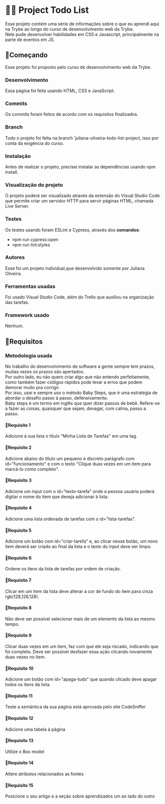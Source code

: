 # 	:woman_technologist: Project Todo List

Esse projeto contém uma série de informações sobre o que eu aprendi aqui na Trybe ao longo do curso de desenvolvimento web da Trybe. <br>Nele pude desenvolver habilidades em CSS e Javascript, principalmente na parte de eventos em JS.

## :rocket:Começando
Esse projeto foi proposto pelo curso de desenvolvimento web da Trybe.
### Desenvolvimento
Essa página foi feita usando HTML, CSS e JavaScript.
### Commits
Os commits foram feitos de acordo com os requisitos finalizados.
### Branch
Todo o projeto foi feita na branch 'juliana-oliveira-todo-list-project, isso por conta da exigência do curso.
### Instalação
Antes de realizar o projeto, precisei instalar as dependências usando npm install.
### Visualização do projeto
O projeto poderá ser visualizado através da extensão do Visual Studio Code que permite criar um servidor HTTP para servir páginas HTML, chamada Live Server.
### Testes
Os testes usando foram ESLint e Cypress, através dos **comandos**: <br>
* npm run cypress:open <br>
* npm run lint:styles
### Autores
Esse foi um projeto individual,que desenvolvido somente por Juliana Oliveira.
### Ferramentas usadas
Foi usado Visual Studio Code, além do Trello que auxiliou na organização das tarefas.
### Framework usado
Nenhum.

## :footprints:Requisitos
### Metodologia usada
No trabalho do desenvolvimento de software a gente sempre tem prazos, muitas vezes os prazos são apertados.<br>
Por outro lado, eu não quero criar algo que não entendo perfeitamente, como também fazer códigos rápidos pode levar a erros que podem demorar muito pra corrigir.<br>
Por isso, usei e sempre uso o método Baby Steps, que é uma estratégia de abordar o desafio passo à passo, defensivamente.<br>
Baby steps é um termo em inglês que quer dizer passos de bebê. Refere-se a fazer as coisas, quaisquer que sejam, devagar, com calma, passo a passo.
#### :footprints:Requisito 1
Adicione à sua lista o título "Minha Lista de Tarefas" em uma tag.
#### :footprints:Requisito 2
Adicione abaixo do título um pequeno e discreto parágrafo com id="funcionamento" e com o texto "Clique duas vezes em um item para marcá-lo como completo".
#### :footprints:Requisito 3
Adicione um input com o id="texto-tarefa" onde a pessoa usuária poderá digitar o nome do item que deseja adicionar à lista.
#### :footprints:Requisito 4
Adicione uma lista ordenada de tarefas com o id="lista-tarefas".
#### :footprints:Requisito 5
Adicione um botão com id="criar-tarefa" e, ao clicar nesse botão, um novo item deverá ser criado ao final da lista e o texto do input deve ser limpo.
#### :footprints:Requisito 6
Ordene os itens da lista de tarefas por ordem de criação.
#### :footprints:Requisito 7
Clicar em um item da lista deve alterar a cor de fundo do item para cinza rgb(128,128,128).
#### :footprints:Requisito 8
Não deve ser possível selecionar mais de um elemento da lista ao mesmo tempo.
#### :footprints:Requisito 9
Clicar duas vezes em um item, faz com que ele seja riscado, indicando que foi completo. Deve ser possível desfazer essa ação clicando novamente duas vezes no item.
#### :footprints:Requisito 10
Adicione um botão com id="apaga-tudo" que quando clicado deve apagar todos os itens da lista.
#### :footprints:Requisito 11
Teste a semântica da sua página está aprovada pelo site CodeSniffer
#### :footprints:Requisito 12
Adicione uma tabela à página
#### :footprints:Requisito 13
Utilize o Box model
#### :footprints:Requisito 14
Altere atributos relacionados as fontes
#### :footprints:Requisito 15
Posicione o seu artigo e a seção sobre aprendizados um ao lado do outro
